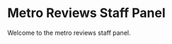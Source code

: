 # Metro Reviews Staff Panel

Welcome to the metro reviews staff panel. 

<div class="login" id="login" style="display: none">

## Login

You need to login to access this page

<button onclick="login()">Login</button>

</div>
